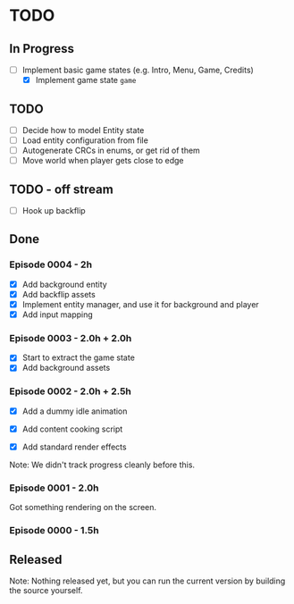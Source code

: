 # TODO


## In Progress

- [ ] Implement basic game states (e.g. Intro, Menu, Game, Credits)
    - [x] Implement game state `game`

## TODO
- [ ] Decide how to model Entity state
- [ ] Load entity configuration from file
- [ ] Autogenerate CRCs in enums, or get rid of them
- [ ] Move world when player gets close to edge

## TODO - off stream
- [ ] Hook up backflip


## Done

### Episode 0004 - 2h
- [x] Add background entity
- [x] Add backflip assets
- [x] Implement entity manager, and use it for background and player
- [x] Add input mapping

### Episode 0003 - 2.0h + 2.0h
- [x] Start to extract the game state
- [x] Add background assets

### Episode 0002 - 2.0h + 2.5h
- [x] Add a dummy idle animation
- [x] Add content cooking script
- [x] Add standard render effects


Note: We didn't track progress cleanly before this.

### Episode 0001 - 2.0h

 Got something rendering on the screen.


### Episode 0000 - 1.5h


## Released

Note:
Nothing released yet, but you can run the current version by building the source yourself.
